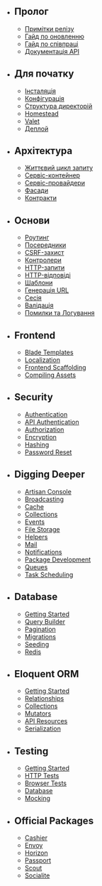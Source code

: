 - ## Пролог
    - [Примітки релізу](/docs/{{version}}/releases)
    - [Гайд по оновленню](/docs/{{version}}/upgrade)
    - [Гайд по співпраці](/docs/{{version}}/contributions)
    - [Документація API](/api/{{version}})
- ## Для початку
    - [Інсталяція](/docs/{{version}}/installation)
    - [Конфігурація](/docs/{{version}}/configuration)
    - [Структура директорій](/docs/{{version}}/structure)
    - [Homestead](/docs/{{version}}/homestead)
    - [Valet](/docs/{{version}}/valet)
    - [Деплой](/docs/{{version}}/deployment)
- ## Архітектура
    - [Життєвий цикл запиту](/docs/{{version}}/lifecycle)
    - [Сервіс-контейнер](/docs/{{version}}/container)
    - [Сервіс-провайдери](/docs/{{version}}/providers)
    - [Фасади](/docs/{{version}}/facades)
    - [Контракти](/docs/{{version}}/contracts)
- ## Основи
    - [Роутинг](/docs/{{version}}/routing)
    - [Посередники](/docs/{{version}}/middleware)
    - [CSRF-захист](/docs/{{version}}/csrf)
    - [Контролери](/docs/{{version}}/controllers)
    - [HTTP-запити](/docs/{{version}}/requests)
    - [HTTP-відповіді](/docs/{{version}}/responses)
    - [Шаблони](/docs/{{version}}/views)
    - [Генерація URL](/docs/{{version}}/urls)
    - [Сесія](/docs/{{version}}/session)
    - [Валідація](/docs/{{version}}/validation)
    - [Помилки та Логування](/docs/{{version}}/errors)
- ## Frontend
    - [Blade Templates](/docs/{{version}}/blade)
    - [Localization](/docs/{{version}}/localization)
    - [Frontend Scaffolding](/docs/{{version}}/frontend)
    - [Compiling Assets](/docs/{{version}}/mix)
- ## Security
    - [Authentication](/docs/{{version}}/authentication)
    - [API Authentication](/docs/{{version}}/passport)
    - [Authorization](/docs/{{version}}/authorization)
    - [Encryption](/docs/{{version}}/encryption)
    - [Hashing](/docs/{{version}}/hashing)
    - [Password Reset](/docs/{{version}}/passwords)
- ## Digging Deeper
    - [Artisan Console](/docs/{{version}}/artisan)
    - [Broadcasting](/docs/{{version}}/broadcasting)
    - [Cache](/docs/{{version}}/cache)
    - [Collections](/docs/{{version}}/collections)
    - [Events](/docs/{{version}}/events)
    - [File Storage](/docs/{{version}}/filesystem)
    - [Helpers](/docs/{{version}}/helpers)
    - [Mail](/docs/{{version}}/mail)
    - [Notifications](/docs/{{version}}/notifications)
    - [Package Development](/docs/{{version}}/packages)
    - [Queues](/docs/{{version}}/queues)
    - [Task Scheduling](/docs/{{version}}/scheduling)
- ## Database
    - [Getting Started](/docs/{{version}}/database)
    - [Query Builder](/docs/{{version}}/queries)
    - [Pagination](/docs/{{version}}/pagination)
    - [Migrations](/docs/{{version}}/migrations)
    - [Seeding](/docs/{{version}}/seeding)
    - [Redis](/docs/{{version}}/redis)
- ## Eloquent ORM
    - [Getting Started](/docs/{{version}}/eloquent)
    - [Relationships](/docs/{{version}}/eloquent-relationships)
    - [Collections](/docs/{{version}}/eloquent-collections)
    - [Mutators](/docs/{{version}}/eloquent-mutators)
    - [API Resources](/docs/{{version}}/eloquent-resources)
    - [Serialization](/docs/{{version}}/eloquent-serialization)
- ## Testing
    - [Getting Started](/docs/{{version}}/testing)
    - [HTTP Tests](/docs/{{version}}/http-tests)
    - [Browser Tests](/docs/{{version}}/dusk)
    - [Database](/docs/{{version}}/database-testing)
    - [Mocking](/docs/{{version}}/mocking)
- ## Official Packages
    - [Cashier](/docs/{{version}}/billing)
    - [Envoy](/docs/{{version}}/envoy)
    - [Horizon](/docs/{{version}}/horizon)
    - [Passport](/docs/{{version}}/passport)
    - [Scout](/docs/{{version}}/scout)
    - [Socialite](/docs/{{version}}/socialite)
